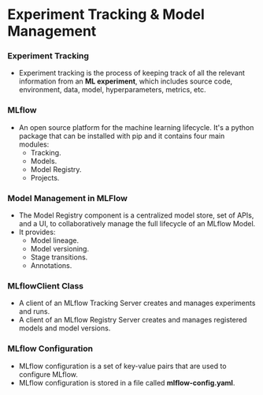 # **Experiment Tracking & Model Management**

### **Experiment Tracking**
- Experiment tracking is the process of keeping track of all the relevant information from an **ML experiment**, which includes source code, environment, data, model, hyperparameters, metrics, etc.


### **MLflow**
- An open source platform for the machine learning lifecycle. It's a python package that can be installed with pip and it contains four main modules:
	- Tracking.
	- Models.
	- Model Registry.
	- Projects.

### **Model Management in MLFlow**
- The Model Registry component is a centralized model store, set of APIs, and a UI, to collaboratively manage the full lifecycle of an MLflow Model. 
- It provides:
   - Model lineage.
   - Model versioning.
   - Stage transitions.
   - Annotations.

### **MLflowClient Class**
- A client of an MLflow Tracking Server creates and manages experiments and runs.
- A client of an MLflow Registry Server creates and manages registered models and model versions. 


### **MLflow Configuration**
- MLflow configuration is a set of key-value pairs that are used to configure MLflow.
- MLflow configuration is stored in a file called **mlflow-config.yaml**.
